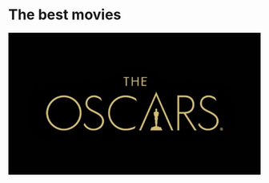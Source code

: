 # The best movies

![Oscar](https://github.com/mariaversin/movies-pipelines/blob/master/oscar.jpg)




